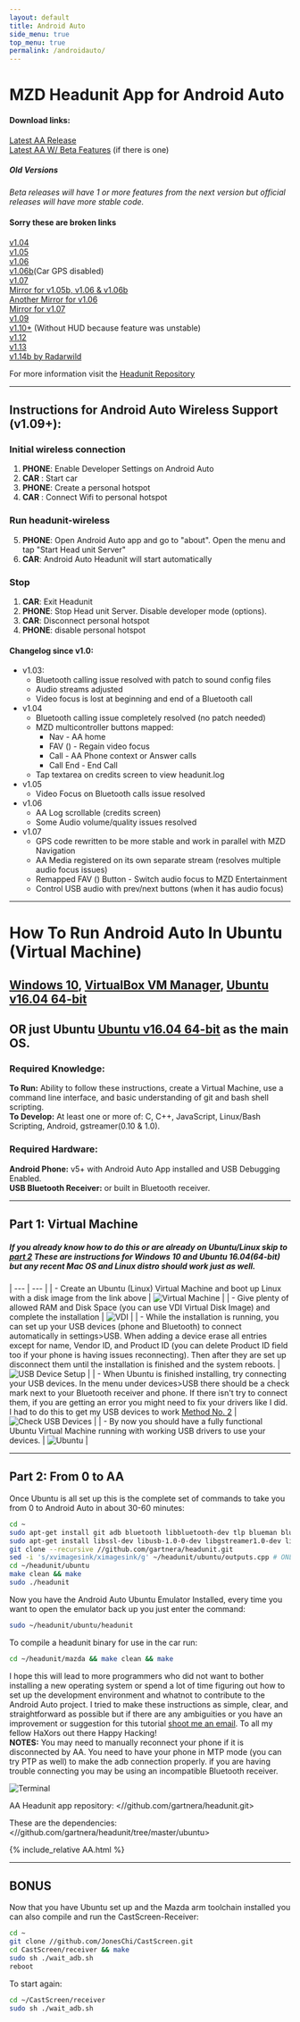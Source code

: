 ```yaml
---
layout: default
title: Android Auto
side_menu: true
top_menu: true
permalink: /androidauto/
---
```


# MZD Headunit App for Android Auto

#### Download links:
[Latest AA Release](http://aa.mazdatweaks.win)<br>
[Latest AA W/ Beta Features](http://aabeta.mazdatweaks.win) (if there is one)
##### Old Versions
_Beta releases will have 1 or more features from the next version but official releases will have more stable code._<br>
#### Sorry these are broken links
[v1.04](/aa104)<br>
[v1.05](/aa105)<br>
[v1.06](/aa106)<br>
[v1.06b](/aa106b)(Car GPS disabled)<br>
[v1.07](/aa107)<br>
[Mirror for v1.05b, v1.06 & v1.06b](/aa-mirror105b)<br>
[Another Mirror for v1.06](/aa-megamirror106)<br>
[Mirror for v1.07](/aamirror107)<br>
[v1.09](/aa109)<br>
[v1.10+](/aa110) (Without HUD because feature was unstable)<br>
[v1.12](/AA-v1.12.zip)<br>
[v1.13](/AA-v1.13.zip)<br>
[v1.14b by Radarwild](https://www.mazda3revolution.com/threads/aa-v1-14b-tru_go-fw55-59-fw70-abarth124-spider-sound-touch-usb-s-beta.239375/)

For more information visit the [Headunit Repository](http://github.com/gartnera/headunit/)

---
## Instructions for Android Auto Wireless Support (v1.09+):

### Initial wireless connection
1. <b>PHONE</b>:  Enable Developer Settings on Android Auto
2. <b>CAR</b> : Start car
3. <b>PHONE</b>: Create a personal hotspot
4. <b>CAR</b> : Connect Wifi to personal hotspot

### Run headunit-wireless
5. <b>PHONE</b>: Open Android Auto app and go to "about". Open the menu and tap "Start Head unit Server"
6. <b>CAR</b>: Android Auto Headunit will start automatically

### Stop
1. <b>CAR</b>: Exit Headunit
2. <b>PHONE</b>: Stop Head unit Server. Disable developer mode (options).
3. <b>CAR</b>: Disconnect personal hotspot
4. <b>PHONE</b>: disable personal hotspot

#### Changelog since v1.0:
- v1.03:
  - Bluetooth calling issue resolved with patch to sound config files
  - Audio streams adjusted
  - Video focus is lost at beginning and end of a Bluetooth call
- v1.04
  - Bluetooth calling issue completely resolved (no patch needed)
  - MZD multicontroller buttons mapped:
    - Nav - AA home
    - FAV (<span class="icon-star"></span>) - Regain video focus
    - Call - AA Phone context or Answer calls
    - Call End - End Call
  - Tap textarea on credits screen to view headunit.log
- v1.05
  - Video Focus on Bluetooth calls issue resolved
- v1.06
  - AA Log scrollable (credits screen)
  - Some Audio volume/quality issues resolved
- v1.07
  - GPS code rewritten to be more stable and work in parallel with MZD Navigation
  - AA Media registered on its own separate stream (resolves multiple audio focus issues)
  - Remapped FAV (<span class="icon-star"></span>) Button - Switch audio focus to MZD Entertainment
  - Control USB audio with prev/next buttons (when it has audio focus)
---

# How To Run **Android Auto** In Ubuntu (Virtual Machine)

## [Windows 10](//www.microsoft.com/software-download/windows10 "Download Windows 10"), [VirtualBox VM Manager](//www.virtualbox.org/wiki/Downloads "Download VirtualBox"), [Ubuntu v16.04 64-bit](//www.ubuntu.com/download "Ubuntu Downloads")

## OR just Ubuntu [Ubuntu v16.04 64-bit](//www.ubuntu.com/download "Ubuntu Downloads") as the main OS.

### **Required Knowledge:**
**To Run:** Ability to follow these instructions, create a Virtual Machine, use a command line interface, and basic understanding of git and bash shell scripting.   
**To Develop:** At least one or more of: C, C++, JavaScript, Linux/Bash Scripting, Android, gstreamer(0.10 & 1.0).   

### **Required Hardware:**
**Android Phone:** v5+ with Android Auto App installed and USB Debugging Enabled.   
**USB Bluetooth Receiver:** or built in Bluetooth receiver.

---   
## Part 1: Virtual Machine

##### If you already know how to do this or are already on Ubuntu/Linux skip to [part 2](#part-2) These are instructions for Windows 10 and Ubuntu 16.04(64-bit) but any recent Mac OS and Linux distro should work just as well.

| --- | --- |
| - Create an Ubuntu (Linux) Virtual Machine and boot up Linux with a disk image from the link above | ![Virtual Machine](/images/AA/vm1.jpg "Set Up Virtual Machine") |
| - Give plenty of allowed RAM and Disk Space (you can use VDI Virtual Disk Image) and complete the installation | ![VDI](/images/AA/vm2.jpg "VDI") |
| - While the installation is running, you can set up your USB devices (phone and Bluetooth) to connect automatically in settings>USB.  When adding a device erase all entries except for name, Vendor ID, and Product ID (you can delete Product ID field too if your phone is having issues reconnecting). Then after they are set up disconnect them until the installation is finished and the system reboots. | ![USB Device Setup](/images/AA/vm3.jpg "USB Device Setup") |
| - When Ubuntu is finished installing, try connecting your USB devices.  In the menu under devices>USB there should be a check mark next to your Bluetooth receiver and phone.  If there isn't try to connect them, if you are getting an error you might need to fix your drivers like I did. I had to do this to get my USB devices to work [Method No. 2](http://www.cyberprogrammers.net/2015/04/how-to-fix-usb-device-is-busy-with.html "I had to use Method 2 to fix my issues") | ![Check USB Devices](/images/AA/vm4.jpg "Check USB Devices") |
| - By now you should have a fully functional Ubuntu Virtual Machine running with working USB drivers to use your devices. | ![Ubuntu](/images/AA/ubuntu.png "Ubuntu") |

---
<a name="part-2"></a>
## Part 2:  From 0 to AA
Once Ubuntu is all set up this is the complete set of commands to take you from 0 to Android Auto in about 30-60 minutes:
```sh
cd ~
sudo apt-get install git adb bluetooth libbluetooth-dev tlp blueman bluemon bluez libsdl2-2.0-0 libsdl2-ttf-2.0-0 libportaudio2 gstreamer1.0-plugins-base-apps gstreamer1.0-plugins-bad gstreamer1.0-libav gstreamer1.0-alsa
sudo apt-get install libssl-dev libusb-1.0-0-dev libgstreamer1.0-dev libgstreamer-plugins-base1.0-dev libsdl1.2-dev libgtk-3-dev libudev-dev libunwind-dev libsdl2-dev libgstreamer-plugins-bad1.0-dev protobuf-compiler libdbusxx
git clone --recursive //github.com/gartnera/headunit.git
sed -i 's/xvimagesink/ximagesink/g' ~/headunit/ubuntu/outputs.cpp # ONLY NEEDED if running on a virtual machine
cd ~/headunit/ubuntu
make clean && make
sudo ./headunit
```
Now you have the Android Auto Ubuntu Emulator Installed, every time you want to open the emulator back up you just enter the command:  
```sh
sudo ~/headunit/ubuntu/headunit
```

To compile a headunit binary for use in the car run:
```sh
cd ~/headunit/mazda && make clean && make
```

I hope this will lead to more programmers who did not want to bother installing a new operating system or spend a lot of time figuring out how to set up the development environment and whatnot to contribute to the Android Auto project.  I tried to make these instructions as simple, clear, and straightforward as possible but if there are any ambiguities or you have an improvement or suggestion for this tutorial [shoot me an email](mailto:trez@mazdatweaks.com?subject=AA%20on%20Ubuntu%20Suggestion). To all my fellow HaXors out there Happy Hacking!   
**NOTES:** You may need to manually reconnect your phone if it is disconnected by AA.  You need to have your phone in MTP mode (you can try PTP as well) to make the adb connection properly.  if you are having trouble connecting you may be using an incompatible Bluetooth receiver.

![Terminal](/images/AA/terminal.jpg "Terminal")

AA Headunit app repository:
<//github.com/gartnera/headunit.git>

These are the dependencies:
<//github.com/gartnera/headunit/tree/master/ubuntu>  

{% include_relative AA.html %}

---
## **BONUS**

Now that you have Ubuntu set up and the Mazda arm toolchain installed you can also compile and run the CastScreen-Receiver:
```sh
cd ~
git clone //github.com/JonesChi/CastScreen.git
cd CastScreen/receiver && make
sudo sh ./wait_adb.sh
reboot
```

To start again:  
```sh
cd ~/CastScreen/receiver
sudo sh ./wait_adb.sh
```

<style>
#updated- img{max-width:500px;}
</style>
